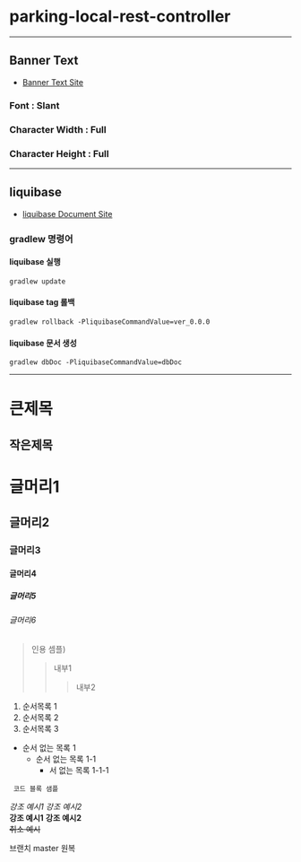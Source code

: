 parking-local-rest-controller
=============================
***
## Banner Text
* [Banner Text Site](http://patorjk.com/software/taag/#p=display&f=Graffiti&t=Type%20Something%20)
### Font : Slant
### Character Width : Full
### Character Height : Full
***
## liquibase
* [liquibase Document Site](https://docs.liquibase.com/)
### gradlew 명령어
#### liquibase 실행
    gradlew update
#### liquibase tag 롤백
    gradlew rollback -PliquibaseCommandValue=ver_0.0.0
#### liquibase 문서 생성
    gradlew dbDoc -PliquibaseCommandValue=dbDoc

***
큰제목
====
작은제목
---
# 글머리1
## 글머리2
### 글머리3
#### 글머리4
##### 글머리5
###### 글머리6

> 인용 셈플)
>> 내부1
>>> 내부2
1. 순서목록 1
2. 순서목록 2
3. 순서목록 3

* 순서 없는 목록 1
    *  순서 없는 목록 1-1
        *  서 없는 목록 1-1-1
```
 코드 블록 샘플
```
*강조 예시1* _강조 예시2_
<br/>
**강조 예시1** __강조 예시2__
<br/>
~~취소 예시~~

브랜치 master 원복 